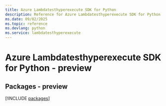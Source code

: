 ```yaml
---
title: Azure Lambdatesthyperexecute SDK for Python
description: Reference for Azure Lambdatesthyperexecute SDK for Python
ms.date: 09/02/2025
ms.topic: reference
ms.devlang: python
ms.service: lambdatesthyperexecute
---
```

# Azure Lambdatesthyperexecute SDK for Python - preview
## Packages - preview
[!INCLUDE [packages](lambdatesthyperexecute-index.md)]